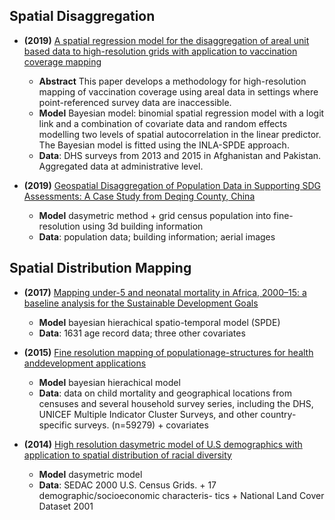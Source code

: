 ## Spatial Disaggregation
- **(2019)** [A spatial regression model for the disaggregation of areal unit based data to high-resolution grids with application to vaccination coverage mapping](https://journals.sagepub.com/doi/full/10.1177/0962280218797362)
  - **Abstract** This paper develops a methodology for high-resolution mapping of vaccination coverage using areal data in settings where point-referenced survey data are inaccessible.
  - **Model** Bayesian model: binomial spatial regression model with a logit link and a combination of covariate data and random effects modelling two levels of spatial autocorrelation in the linear predictor. The Bayesian model is fitted using the INLA-SPDE approach.
  - **Data**: DHS surveys from 2013 and 2015 in Afghanistan and Pakistan. Aggregated data at administrative level. 

- **(2019)** [Geospatial Disaggregation of Population Data in Supporting SDG Assessments: A Case Study from Deqing County, China](https://www.mdpi.com/2220-9964/8/8/356)
  - **Model** dasymetric method + grid census population into fine-resolution using 3d building information
  - **Data**: population data; building information; aerial images


## Spatial Distribution Mapping
- **(2017)** [Mapping under-5 and neonatal mortality in Africa, 2000–15: a baseline analysis for the Sustainable Development Goals](https://www.thelancet.com/journals/lancet/article/PIIS0140-6736(17)31758-0/fulltext)
  - **Model** bayesian hierachical spatio-temporal model (SPDE)
  - **Data**: 1631 age record data; three other covariates

- **(2015)** [Fine resolution mapping of populationage-structures for health anddevelopment applications](https://royalsocietypublishing.org/doi/epdf/10.1098/rsif.2015.0073)
  - **Model** bayesian hierachical model
  - **Data**: data on child mortality and geographical locations from censuses and several household survey series, including the DHS, UNICEF Multiple Indicator Cluster Surveys, and other country-specific surveys. (n=59279) + covariates

- **(2014)** [High resolution dasymetric model of U.S demographics with application to spatial distribution of racial diversity]([https://royalsocietypublishing.org/doi/epdf/10.1098/rsif.2015.0073](https://www.sciencedirect.com/science/article/pii/S014362281400157X))
  - **Model** dasymetric model
  - **Data**: SEDAC 2000 U.S. Census Grids. + 17 demographic/socioeconomic characteris- tics + National Land Cover Dataset 2001
